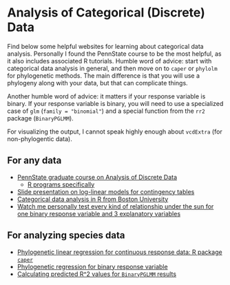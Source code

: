 # Analysis of Categorical (Discrete) Data

Find below some helpful websites for learning about categorical data analysis. Personally I found the PennState course to be the most helpful, as it also includes associated R tutorials. Humble word of advice: start with categorical data analysis in general, and then move on to `caper` or `phylolm` for phylogenetic methods. The main difference is that you will use a phylogeny along with your data, but that can complicate things.

Another humble word of advice: it matters if your response variable is binary. If your response variable is binary, you will need to use a specialized case of `glm` (`family = "binomial"`) and a special function from the `rr2` package (`BinaryPGLMM`).

For visualizing the output, I cannot speak highly enough about `vcdExtra` (for non-phylogentic data).

## For any data

+ [PennState graduate course on Analysis of Discrete Data](https://online.stat.psu.edu/stat504/lesson/welcome-stat-504)
  - [R programs specifically](https://online.stat.psu.edu/stat504/lesson/r-programs)
+ [Slide presentation on log-linear models for contingency tables](https://education.illinois.edu/docs/default-source/carolyn-anderson/edpsy589/lectures/6-loglinear/6_loglinear_models_beamer-online.pdf)
+ [Categorical data analysis in R from Boston University](https://sphweb.bumc.bu.edu/otlt/MPH-Modules/BS/R/R6_CategoricalDataAnalysis/index.html)
+ [Watch me personally test every kind of relationship under the sun for one binary response variable and 3 explanatory variables](https://ledelaney.org/projects/whitepapers/trait-association-model-fitting.htm)

## For analyzing species data

+ [Phylogenetic linear regression for continuous response data: R package `caper`](https://cran.r-project.org/web/packages/caper/vignettes/caper.pdf)
+ [Phylogenetic regression for binary response variable](https://leanpub.com/correlateddata/read#leanpub-auto-phylogenetic-regression-for-binary-data)
+ [Calculating predicted R^2 values for `BinaryPGLMM` results](https://github.com/arives/rr2)
